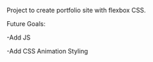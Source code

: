 Project to create portfolio site with flexbox CSS.

Future Goals:

-Add JS

-Add CSS Animation Styling